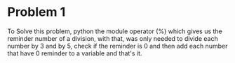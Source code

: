 # Problem 1
To Solve this problem, python the module operator (%) which gives us the reminder number of a division, with that, was only needed to divide each number by 3 and by 5, check if the reminder is 0 and then add each number that have 0 reminder to a variable and that's it. 
